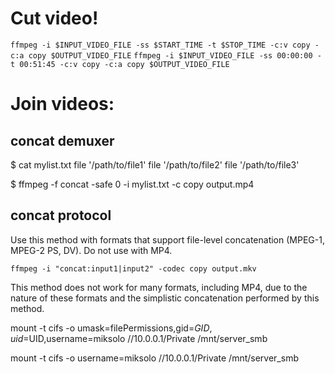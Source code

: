 

# Cut video!
`ffmpeg -i $INPUT_VIDEO_FILE -ss $START_TIME -t $STOP_TIME -c:v copy -c:a copy $OUTPUT_VIDEO_FILE`
`ffmpeg -i $INPUT_VIDEO_FILE -ss 00:00:00 -t 00:51:45 -c:v copy -c:a copy $OUTPUT_VIDEO_FILE`

# Join videos:

## concat demuxer

$ cat mylist.txt
file '/path/to/file1'
file '/path/to/file2'
file '/path/to/file3'
    
$ ffmpeg -f concat -safe 0 -i mylist.txt -c copy output.mp4


## concat protocol

Use this method with formats that support file-level concatenation (MPEG-1, MPEG-2 PS, DV). Do not use with MP4.

`ffmpeg -i "concat:input1|input2" -codec copy output.mkv`

This method does not work for many formats, including MP4, due to the nature of these formats and the simplistic concatenation performed by this method.



 mount -t cifs -o umask=filePermissions,gid=$GID,uid=$UID,username=miksolo //10.0.0.1/Private /mnt/server_smb

 mount -t cifs -o username=miksolo //10.0.0.1/Private /mnt/server_smb